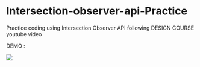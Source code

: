 # Intersection-observer-api-Practice
Practice coding using Intersection Observer API following DESIGN COURSE youtube video

DEMO :

![](demo.gif)
